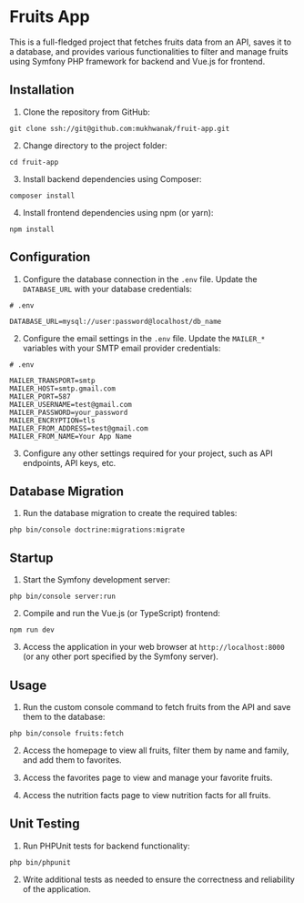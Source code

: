 # Fruits App

This is a full-fledged project that fetches fruits data from an API, saves it to a database, and provides various functionalities to filter and manage fruits using Symfony PHP framework for backend and Vue.js for frontend.

## Installation

1. Clone the repository from GitHub:

```
git clone ssh://git@github.com:mukhwanak/fruit-app.git
```

2. Change directory to the project folder:

```
cd fruit-app
```

3. Install backend dependencies using Composer:

```
composer install
```

4. Install frontend dependencies using npm (or yarn):

```
npm install
```

## Configuration

1. Configure the database connection in the `.env` file. Update the `DATABASE_URL` with your database credentials:

```
# .env

DATABASE_URL=mysql://user:password@localhost/db_name
```

2. Configure the email settings in the `.env` file. Update the `MAILER_*` variables with your SMTP email provider credentials:

```
# .env

MAILER_TRANSPORT=smtp
MAILER_HOST=smtp.gmail.com
MAILER_PORT=587
MAILER_USERNAME=test@gmail.com
MAILER_PASSWORD=your_password
MAILER_ENCRYPTION=tls
MAILER_FROM_ADDRESS=test@gmail.com
MAILER_FROM_NAME=Your App Name
```

3. Configure any other settings required for your project, such as API endpoints, API keys, etc.

## Database Migration

1. Run the database migration to create the required tables:

```
php bin/console doctrine:migrations:migrate
```

## Startup

1. Start the Symfony development server:

```
php bin/console server:run
```

2. Compile and run the Vue.js (or TypeScript) frontend:

```
npm run dev
```

3. Access the application in your web browser at `http://localhost:8000` (or any other port specified by the Symfony server).

## Usage

1. Run the custom console command to fetch fruits from the API and save them to the database:

```
php bin/console fruits:fetch
```

2. Access the homepage to view all fruits, filter them by name and family, and add them to favorites.

3. Access the favorites page to view and manage your favorite fruits.

4. Access the nutrition facts page to view nutrition facts for all fruits.

## Unit Testing

1. Run PHPUnit tests for backend functionality:

```
php bin/phpunit
```

2. Write additional tests as needed to ensure the correctness and reliability of the application.

